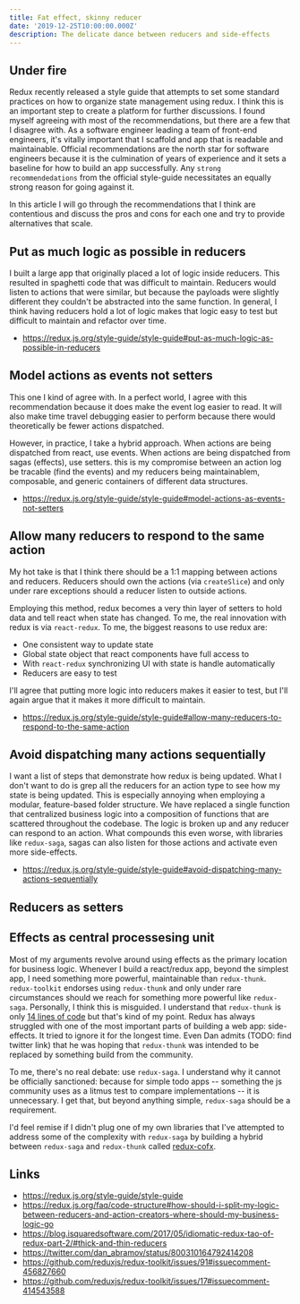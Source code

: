 ```yaml
---
title: Fat effect, skinny reducer
date: '2019-12-25T10:00:00.000Z'
description: The delicate dance between reducers and side-effects
---
```


## Under fire

Redux recently released a style guide that attempts to set some standard
practices on how to organize state management using redux. I think this is an
important step to create a platform for further discussions. I found myself
agreeing with most of the recommendations, but there are a few that I disagree
with. As a software engineer leading a team of front-end engineers, it's vitally
important that I scaffold and app that is readable and maintainable. Official
recommendations are the north star for software engineers because it is the
culmination of years of experience and it sets a baseline for how to build an
app successfully. Any `strong recommendedations` from the official style-guide
necessitates an equally strong reason for going against it.

In this article I will go through the recommendations that I think are
contentious and discuss the pros and cons for each one and try to provide
alternatives that scale.

## Put as much logic as possible in reducers

I built a large app that originally placed a lot of logic inside reducers. This
resulted in spaghetti code that was difficult to maintain. Reducers would listen
to actions that were similar, but because the payloads were slightly different
they couldn't be abstracted into the same function. In general, I think having
reducers hold a lot of logic makes that logic easy to test but difficult to
maintain and refactor over time.

- https://redux.js.org/style-guide/style-guide#put-as-much-logic-as-possible-in-reducers

## Model actions as events not setters

This one I kind of agree with. In a perfect world, I agree with this
recommendation because it does make the event log easier to read. It will also
make time travel debugging easier to perform because there would theoretically
be fewer actions dispatched.

However, in practice, I take a hybrid approach. When actions are being
dispatched from react, use events. When actions are being dispatched from sagas
(effects), use setters. this is my compromise between an action log be tracable
(find the events) and my reducers being maintainablem, composable, and generic
containers of different data structures.

- https://redux.js.org/style-guide/style-guide#model-actions-as-events-not-setters

## Allow many reducers to respond to the same action

My hot take is that I think there should be a 1:1 mapping between actions and
reducers. Reducers should own the actions (via `createSlice`) and only under
rare exceptions should a reducer listen to outside actions.

Employing this method, redux becomes a very thin layer of setters to hold data
and tell react when state has changed. To me, the real innovation with redux is
via `react-redux`. To me, the biggest reasons to use redux are:

- One consistent way to update state
- Global state object that react components have full access to
- With `react-redux` synchronizing UI with state is handle automatically
- Reducers are easy to test

I'll agree that putting more logic into reducers makes it easier to test, but
I'll again argue that it makes it more difficult to maintain.

- https://redux.js.org/style-guide/style-guide#allow-many-reducers-to-respond-to-the-same-action

## Avoid dispatching many actions sequentially

I want a list of steps that demonstrate how redux is being updated. What I don't
want to do is grep all the reducers for an action type to see how my state is
being updated. This is especially annoying when employing a modular,
feature-based folder structure. We have replaced a single function that
centralized business logic into a composition of functions that are scattered
throughout the codebase. The logic is broken up and any reducer can respond to
an action. What compounds this even worse, with libraries like `redux-saga`,
sagas can also listen for those actions and activate even more side-effects.

- https://redux.js.org/style-guide/style-guide#avoid-dispatching-many-actions-sequentially

## Reducers as setters

## Effects as central processesing unit

Most of my arguments revolve around using effects as the primary location for
business logic. Whenever I build a react/redux app, beyond the simplest app, I
need something more powerful, maintainable than `redux-thunk`. `redux-toolkit`
endorses using `redux-thunk` and only under rare circumstances should we reach
for something more powerful like `redux-saga`. Personally, I think this is
misguided. I understand that `redux-thunk` is only
[14 lines of code](https://github.com/reduxjs/redux-thunk/blob/master/src/index.js)
but that's kind of my point. Redux has always struggled with one of the most
important parts of building a web app: side-effects. It tried to ignore it for
the longest time. Even Dan admits (TODO: find twitter link) that he was hoping
that `redux-thunk` was intended to be replaced by something build from the
community.

To me, there's no real debate: use `redux-saga`. I understand why it cannot be
officially sanctioned: because for simple todo apps -- something the js
community uses as a litmus test to compare implementations -- it is unnecessary.
I get that, but beyond anything simple, `redux-saga` should be a requirement.

I'd feel remise if I didn't plug one of my own libraries that I've attempted to
address some of the complexity with `redux-saga` by building a hybrid between
`redux-saga` and `redux-thunk` called
[redux-cofx](https://github.com/neurosnap/redux-cofx).

## Links

- https://redux.js.org/style-guide/style-guide
- https://redux.js.org/faq/code-structure#how-should-i-split-my-logic-between-reducers-and-action-creators-where-should-my-business-logic-go
- https://blog.isquaredsoftware.com/2017/05/idiomatic-redux-tao-of-redux-part-2/#thick-and-thin-reducers
- https://twitter.com/dan_abramov/status/800310164792414208
- https://github.com/reduxjs/redux-toolkit/issues/91#issuecomment-456827660
- https://github.com/reduxjs/redux-toolkit/issues/17#issuecomment-414543588
